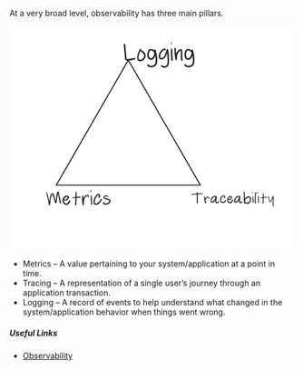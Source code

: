 At a very broad level, observability has three main pillars.

![observability](./observability.png)

 - Metrics – A value pertaining to your system/application at a point in time.
 - Tracing – A representation of a single user’s journey through an application transaction.
 - Logging – A record of events to help understand what changed in the system/application behavior when things went wrong.

##### Useful Links
 - [Observability](https://www.oreilly.com/library/view/distributed-systems-observability/9781492033431/ch04.html)
